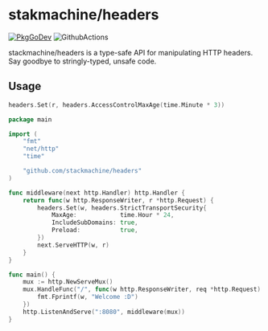 # stakmachine/headers
[![PkgGoDev](https://pkg.go.dev/badge/github.com/stackmachine/headers)](https://pkg.go.dev/github.com/stackmachine/headers) ![GithubActions](https://github.com/stackmachine/headers/workflows/ci/badge.svg?branch=master)

stackmachine/headers is a type-safe API for manipulating HTTP headers. Say goodbye to stringly-typed, unsafe code.

## Usage

```go
headers.Set(r, headers.AccessControlMaxAge(time.Minute * 3))
```

```go
package main

import (
	"fmt"
	"net/http"
	"time"

	"github.com/stackmachine/headers"
)

func middleware(next http.Handler) http.Handler {
	return func(w http.ResponseWriter, r *http.Request) {
		headers.Set(w, headers.StrictTransportSecurity{
			MaxAge:            time.Hour * 24,
			IncludeSubDomains: true,
			Preload:           true,
		})
		next.ServeHTTP(w, r)
	}
}

func main() {
	mux := http.NewServeMux()
	mux.HandleFunc("/", func(w http.ResponseWriter, req *http.Request) {
		fmt.Fprintf(w, "Welcome :D")
	})
	http.ListenAndServe(":8080", middleware(mux))
}
```

